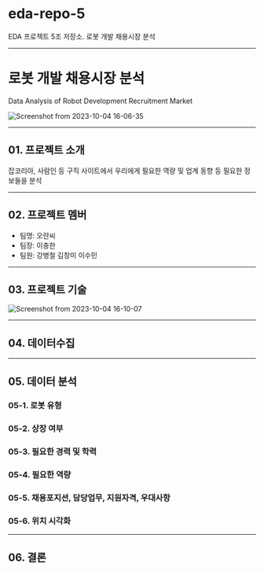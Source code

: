 # eda-repo-5
EDA 프로젝트 5조 저장소. 로봇 개발 채용시장 분석

---
# 로봇 개발 채용시장 분석
Data Analysis of Robot Development Recruitment Market

![Screenshot from 2023-10-04 16-06-35](https://github.com/changmi-kim/merge_project/assets/141194237/e8f88880-ac6f-4773-bd5e-38672cbd4dc0)

---
## 01. 프로젝트 소개
잡코리아, 사람인 등 구직 사이트에서 우리에게 필요한 역량 및 업계 동향 등 필요한 정보들을 분석

---
## 02. 프로젝트 멤버
- 팀명: 오란씨
- 팀장: 이충한
- 팀원: 강병철 김창미 이수민

---
## 03. 프로젝트 기술
![Screenshot from 2023-10-04 16-10-07](https://github.com/changmi-kim/merge_project/assets/141194237/1c702a63-d0ee-4133-b884-034b3b286031)

---
## 04. 데이터수집

---
## 05. 데이터 분석
### 05-1. 로봇 유형
### 05-2. 상장 여부
### 05-3. 필요한 경력 및 학력
### 05-4. 필요한 역량
### 05-5. 채용포지션, 담당업무, 지원자격, 우대사항
### 05-6. 위치 시각화

---
## 06. 결론

